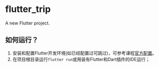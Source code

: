# flutter_trip

A new Flutter project.

## 如何运行？

1. 安装和配置Flutter开发环境(如已经配置过可跳过)，可参考课程[官方配置](https://docs.flutter.dev/get-started/install)。
2. 在项目根目录运行`flutter run`或用装有Flutter和Dart插件的IDE运行；

